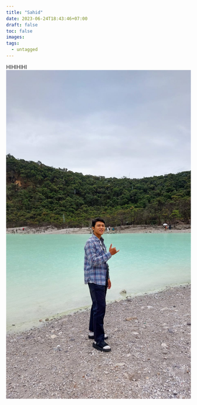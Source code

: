 ```yaml
---
title: "Sahid"
date: 2023-06-24T18:43:46+07:00
draft: false
toc: false
images:
tags:
  - untagged
---
```


HIHIHIHI
![Tux, the Linux mascot](TEST.jpeg)